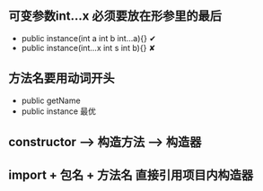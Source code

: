 ## 可变参数int...x 必须要放在形参里的最后
* public instance(int a int b int...a){} ✔
* public instance(int...x int s int b){} ✘
## 方法名要用动词开头 
* public getName 
* public instance 最优
## constructor --> 构造方法 --> 构造器
## import + 包名 + 方法名 直接引用项目内构造器

